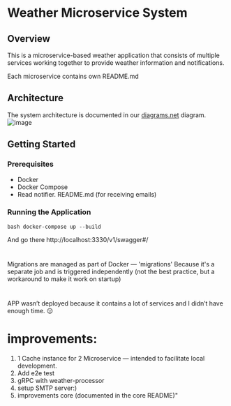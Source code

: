 # Weather Microservice System

## Overview
This is a microservice-based weather application that consists of multiple services working together to provide weather information and notifications.

Each microservice contains own README.md 
## Architecture
The system architecture is documented in our [diagrams.net](https://app.diagrams.net/?src=about#G1RTMtS7c_OcROmCssMEXr2HzQwzmOCGZr#%7B%22pageId%22%3A%22UOtl7gYO2UXAUBC-fHZp%22%7D) diagram.
![image](https://github.com/user-attachments/assets/e96ed090-ae65-484e-8c0e-8d56c3ecc8d0)



## Getting Started
### Prerequisites
- Docker
- Docker Compose
- Read notifier. README.md (for receiving emails) 


### Running the Application
<pre><code>bash docker-compose up --build</code></pre>
And go there http://localhost:3330/v1/swagger#/
#
Migrations are managed as part of Docker — 'migrations'
Because it's a separate job and is triggered independently (not the best practice, but a workaround to make it work on startup)
#
APP wasn’t deployed because it contains a lot of services and I didn’t have enough time. 😔  
# improvements:
1) 1 Cache instance for 2 Microservice — intended to facilitate local development.
2) Add e2e test
3) gRPC with weather-processor
4) setup SMTP server:)
5) improvements core (documented in the core README)"
